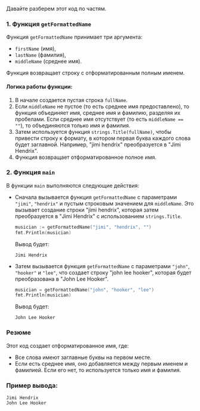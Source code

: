 Давайте разберем этот код по частям.

### 1. Функция `getFormattedName`

Функция `getFormattedName` принимает три аргумента:
- `firstName` (имя),
- `lastName` (фамилия),
- `middleName` (среднее имя).

Функция возвращает строку с отформатированным полным именем.

#### Логика работы функции:

1. В начале создается пустая строка `fullName`.
2. Если `middleName` не пустое (то есть среднее имя предоставлено), то функция объединяет имя, среднее имя и фамилию, разделяя их пробелами. Если среднее имя отсутствует (то есть `middleName == ""`), то объединяются только имя и фамилия.
3. Затем используется функция `strings.Title(fullName)`, чтобы привести строку к формату, в котором первая буква каждого слова будет заглавной. Например, "jimi hendrix" преобразуется в "Jimi Hendrix".
4. Функция возвращает отформатированное полное имя.

### 2. Функция `main`

В функции `main` выполняются следующие действия:

- Сначала вызывается функция `getFormattedName` с параметрами `"jimi"`, `"hendrix"` и пустым строковым значением для `middleName`. Это вызывает создание строки "jimi hendrix", которая затем преобразуется в "Jimi Hendrix" с использованием `strings.Title`.
  
  ```go
  musician := getFormattedName("jimi", "hendrix", "")
  fmt.Println(musician)
  ```
  Вывод будет:
  ```
  Jimi Hendrix
  ```

- Затем вызывается функция `getFormattedName` с параметрами `"john"`, `"hooker"` и `"lee"`, что создает строку "john lee hooker", которая будет преобразована в "John Lee Hooker".
  
  ```go
  musician = getFormattedName("john", "hooker", "lee")
  fmt.Println(musician)
  ```
  Вывод будет:
  ```
  John Lee Hooker
  ```

### Резюме
Этот код создает отформатированное имя, где:
- Все слова имеют заглавные буквы на первом месте.
- Если есть среднее имя, оно добавляется между первым именем и фамилией. Если его нет, то используется только имя и фамилия.

### Пример вывода:
```
Jimi Hendrix
John Lee Hooker
```